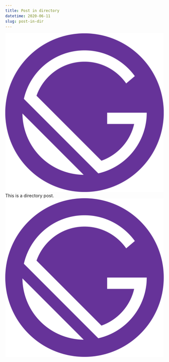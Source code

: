 ```yaml
---
title: Post in directory
datetime: 2020-06-11
slug: post-in-dir
---
```

![Gatsby PNG](./gatsby-icon.png)
This is a directory post.
![Gatsby SVG](./gatsby-logo.svg)
